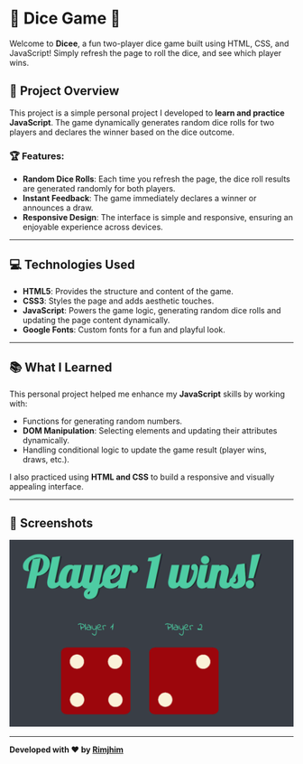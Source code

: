 # 🎲 Dice Game 🎲

Welcome to **Dicee**, a fun two-player dice game built using HTML, CSS, and JavaScript! Simply refresh the page to roll the dice, and see which player wins.

## 🚀 Project Overview

This project is a simple personal project I developed to **learn and practice JavaScript**. The game dynamically generates random dice rolls for two players and declares the winner based on the dice outcome.

### 🏆 Features:
- **Random Dice Rolls**: Each time you refresh the page, the dice roll results are generated randomly for both players.
- **Instant Feedback**: The game immediately declares a winner or announces a draw.
- **Responsive Design**: The interface is simple and responsive, ensuring an enjoyable experience across devices.

---

## 💻 Technologies Used

- **HTML5**: Provides the structure and content of the game.
- **CSS3**: Styles the page and adds aesthetic touches.
- **JavaScript**: Powers the game logic, generating random dice rolls and updating the page content dynamically.
- **Google Fonts**: Custom fonts for a fun and playful look.

---

## 📚 What I Learned

This personal project helped me enhance my **JavaScript** skills by working with:
- Functions for generating random numbers.
- **DOM Manipulation**: Selecting elements and updating their attributes dynamically.
- Handling conditional logic to update the game result (player wins, draws, etc.).

I also practiced using **HTML and CSS** to build a responsive and visually appealing interface.

---

## 📸 Screenshots

![alt text](image.png)


---

**Developed with ❤️ by [Rimjhim](https://github.com/rimjhimsingh)**

